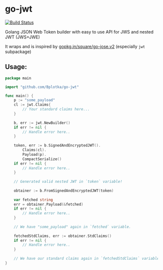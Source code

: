 # go-jwt

[![Build Status](https://travis-ci.org/Bplotka/go-jwt.svg?branch=master)](https://travis-ci.org/Bplotka/go-jwt) 
<!---[![Go Report Card](https://goreportcard.com/badge/github.com/Bplotka/go-jwt)](https://goreportcard.com/report/github.com/Bplotka/go-jwt) -->

Golang JSON Web Token builder with easy to use API for JWS and nested JWT (JWS+JWE)

It wraps and is inspired by [gopkg.in/square/go-jose.v2](https://github.com/square/go-jose/tree/v2.1.0) (especially `jwt` subpackage)

## Usage:

```go
package main

import "github.com/Bplotka/go-jwt"

func main() {
    p := "some_payload"
    cl := jwt.Claims{
        // Your standard claims here...
    }
    
    b, err := jwt.NewBuilder()
    if err != nil {
        // Handle error here..
    }
    
    token, err := b.SignedAndEncryptedJWT().
        Claims(cl).
        Payload(p).
        CompactSerialize()
    if err != nil {
        // Handle error here..
    }
    
    // Generated valid nested JWT in `token` variable!
    
    obtainer := b.FromSignedAndEncryptedJWT(token)
    
    var fetched string
    err = obtainer.Payload(&fetched)
    if err != nil {
        // Handle error here..
    }
    
    // We have "some_payload" again in `fetched` variable.
    
    fetchedStdClaims, err := obtainer.StdClaims()
    if err != nil {
        // Handle error here..
    }
    
    // We have our standard claims again in `fetchedStdClaims` variable.
}


```
